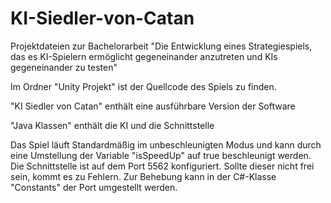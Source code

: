 # KI-Siedler-von-Catan
Projektdateien zur Bachelorarbeit "Die Entwicklung eines Strategiespiels, das es KI-Spielern ermöglicht gegeneinander anzutreten und KIs gegeneinander zu testen"

Im Ordner "Unity Projekt" ist der Quellcode des Spiels zu finden. 

"KI Siedler von Catan" enthält eine ausführbare Version der Software

"Java Klassen" enthält die KI und die Schnittstelle

Das Spiel läuft Standardmäßig im unbeschleunigten Modus und kann durch eine Umstellung der Variable "isSpeedUp" auf true beschleunigt werden. 
Die Schnittstelle ist auf dem Port 5562 konfiguriert. Sollte dieser nicht frei sein, kommt es zu Fehlern. Zur Behebung kann in der C#-Klasse "Constants" der Port umgestellt werden. 


